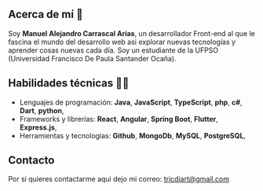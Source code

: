 ## Acerca de mí 🖖
Soy **Manuel Alejandro Carrascal Arias**, un desarrollador Front-end al que le fascina el mundo del desarrollo web asi explorar nuevas tecnologías y aprender cosas nuevas cada día. Soy un estudiante de la UFPSO (Universidad Francisco De Paula Santander Ocaña).

## Habilidades técnicas 👨‍💻
- Lenguajes de programación: **Java**, **JavaScript**, **TypeScript**, **php**, **c#**, **Dart**, **python**,
- Frameworks y librerías: **React**, **Angular**, **Spring Boot**, **Flutter**, **Express.js**,
- Herramientas y tecnologías: **Github**, **MongoDb**, **MySQL**, **PostgreSQL**,
  
## Contacto
 Por si quieres contactarme aqui dejo mi correo: tricdiart@gmail.com


